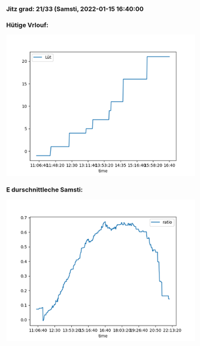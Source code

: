 ### Jitz grad: 21/33 (Samsti, 2022-01-15 16:40:00

### Hütige Vrlouf:
![Graph](Today.png)

### E durschnittleche Samsti:
![Graph](Samsti.png)